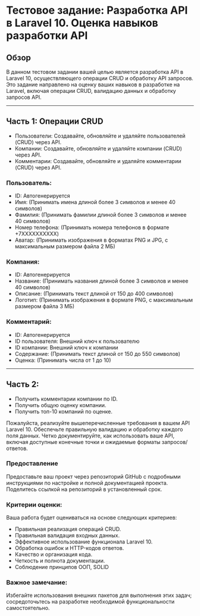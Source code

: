 # Тестовое задание: Разработка API в Laravel 10. Оценка навыков разработки API

## Обзор
В данном тестовом задании вашей целью является разработка API в Laravel 10, осуществляющего операции CRUD и обработку API запросов. Это задание направлено на оценку ваших навыков в разработке на Laravel, включая операции CRUD, валидацию данных и обработку запросов API.

---

## Часть 1: Операции CRUD

- Пользователи: Создавайте, обновляйте и удаляйте пользователей (CRUD) через API.
- Компании: Создавайте, обновляйте и удаляйте компании (CRUD) через API.
- Комментарии: Создавайте, обновляйте и удаляйте комментарии (CRUD) через API.

### Пользователь:
- ID: Автогенерируется
- Имя: (Принимать имена длиной более 3 символов и менее 40 символов)
- Фамилия: (Принимать фамилии длиной более 3 символов и менее 40 символов)
- Номер телефона: (Принимать номера телефонов в формате +7XXXXXXXXXX)
- Аватар: (Принимать изображения в форматах PNG и JPG, с максимальным размером файла 2 МБ)

### Компания:
- ID: Автогенерируется
- Название: (Принимать названия длиной более 3 символов и менее 40 символов)
- Описание: (Принимать текст длиной от 150 до 400 символов)
- Логотип: (Принимать изображения в формате PNG, с максимальным размером файла 3 МБ)

### Комментарий:
- ID: Автогенерируется
- ID пользователя: Внешний ключ к пользователю
- ID компании: Внешний ключ к компании
- Содержание: (Принимать текст длиной от 150 до 550 символов)
- Оценка: (Принимать числа от 1 до 10)

---

## Часть 2:

- Получить комментарии компании по ID.
- Получить общую оценку компании.
- Получить топ-10 компаний по оценке.

Пожалуйста, реализуйте вышеперечисленные требования в вашем API Laravel 10. Обеспечьте правильную валидацию и обработку каждого поля данных. Четко документируйте, как использовать ваше API, включая доступные конечные точки и ожидаемые форматы запросов/ответов.

### Предоставление
Предоставьте ваш проект через репозиторий GitHub с подробными инструкциями по настройке и полной документацией проекта. Поделитесь ссылкой на репозиторий в установленный срок.

### Критерии оценки:
Ваша работа будет оцениваться на основе следующих критериев:

- Правильная реализация операций CRUD.
- Правильная валидация входных данных.
- Эффективное использование функционала Laravel 10.
- Обработка ошибок и HTTP-кодов ответов.
- Качество и организация кода.
- Четкость и полнота документации.
- Соблюдение принципов ООП, SOLID

### Важное замечание:
Избегайте использования внешних пакетов для выполнения этих задач; сосредоточьтесь на разработке необходимой функциональности самостоятельно.
